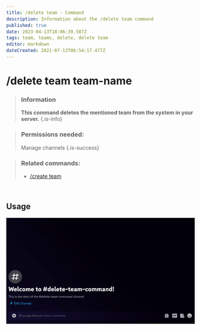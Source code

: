 ```yaml
---
title: /delete team - Command
description: Information about the /delete team command
published: true
date: 2023-04-13T18:06:39.587Z
tags: team, teams, delete, delete team
editor: markdown
dateCreated: 2021-07-13T06:54:17.477Z
---
```


# /delete team team-name

>### Information
>**This command deletes the mentioned team from the system in your server.**
>{.is-info}

>### Permissions needed: 
>Manage channels
>{.is-success}

>### Related commands:
>-   [/create team](/en/commands/create/team/)

<br>

## Usage

![](/new_delete_team.gif)